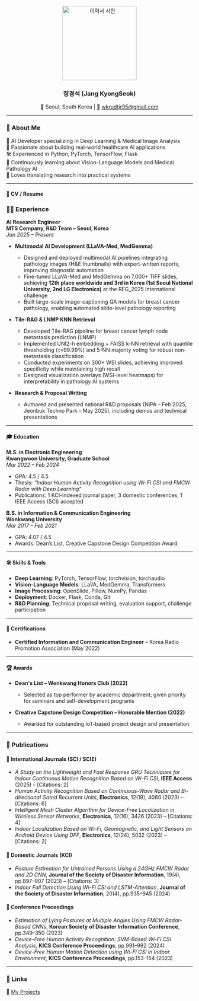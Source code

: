 <div align="center">

<img src="https://github.com/user-attachments/assets/4ef225e8-115c-44f9-8e01-a0d18f1f3397" alt="이력서 사진" width="200" />

### 장경석 (Jang KyongSeok)  
📍 Seoul, South Korea | 📧 wkrudtjr95@gmail.com  

</div>

---

### 👋 About Me
🧠 AI Developer specializing in Deep Learning & Medical Image Analysis  
🧪 Passionate about building real-world healthcare AI applications  
🛠️ Experienced in Python, PyTorch, TensorFlow, Flask  
🌱 Continuously learning about Vision-Language Models and Medical Pathology AI  
📝 Loves translating research into practical systems  

---

#### 📄 CV / Resume

### 🧑‍💻 Experience  

**AI Research Engineer**  
**MTS Company, R&D Team – Seoul, Korea**  
*Jan 2025 – Present*  

- **Multimodal AI Development (LLaVA-Med, MedGemma)**  
  - Designed and deployed multimodal AI pipelines integrating pathology images (H&E thumbnails) with expert-written reports, improving diagnostic automation  
  - Fine-tuned LLaVA-Med and MedGemma on 7,000+ TIFF slides, achieving **12th place worldwide and 3rd in Korea (1st Seoul National University, 2nd LG Electronics)** at the REG_2025 international challenge  
  - Built large-scale image-captioning QA models for breast cancer pathology, enabling automated slide-level pathology reporting  

- **Tile-RAG & LNMP KNN Retrieval**  
  - Developed Tile-RAG pipeline for breast cancer lymph node metastasis prediction (LNMP)  
  - Implemented UNI2-h embedding + FAISS k-NN retrieval with quantile thresholding (τ=99.99%) and 5-NN majority voting for robust non-metastasis classification  
  - Conducted experiments on 300+ WSI slides, achieving improved specificity while maintaining high recall  
  - Designed visualization overlays (WSI-level heatmaps) for interpretability in pathology AI systems  

- **Research & Proposal Writing**  
  - Authored and presented national R&D proposals (NIPA – Feb 2025, Jeonbuk Techno Park – May 2025), including demos and technical presentations  

---

#### 🎓 Education  

**M.S. in Electronic Engineering**  
**Kwangwoon University, Graduate School**  
*Mar 2022 – Feb 2024*  
- GPA: 4.5 / 4.5  
- Thesis: *“Indoor Human Activity Recognition using Wi-Fi CSI and FMCW Radar with Deep Learning”*  
- Publications: 1 KCI-indexed journal paper, 3 domestic conferences, 1 IEEE Access (SCI) accepted  

**B.S. in Information & Communication Engineering**  
**Wonkwang University**  
*Mar 2017 – Feb 2021*  
- GPA: 4.07 / 4.5  
- Awards: Dean’s List, Creative Capstone Design Competition Award  

---

#### 🛠️ Skills & Tools  

- **Deep Learning**: PyTorch, TensorFlow, torchvision, torchaudio  
- **Vision-Language Models**: LLaVA, MedGemma, Transformers  
- **Image Processing**: OpenSlide, Pillow, NumPy, Pandas  
- **Deployment**: Docker, Flask, Conda, Git  
- **R&D Planning**: Technical proposal writing, evaluation support, challenge participation  

---

#### 📜 Certifications  

- **Certified Information and Communication Engineer** – Korea Radio Promotion Association (May 2022)  

---

#### 🏆 Awards  

- **Dean's List – Wonkwang Honors Club (2022)**  
  - Selected as top performer by academic department; given priority for seminars and self-development programs  

- **Creative Capstone Design Competition – Honorable Mention (2022)**  
  - Awarded for outstanding IoT-based project design and presentation  

---

### 📝 Publications  

#### 📘 International Journals (SCI / SCIE)  
- *A Study on the Lightweight and Fast Response GRU Techniques for Indoor Continuous Motion Recognition Based on Wi-Fi CSI*, **IEEE Access** (2025) – [Citations: 2]  
- *Human Activity Recognition Based on Continuous-Wave Radar and Bi-directional Gated Recurrent Units*, **Electronics**, 12(19), 4060 (2023) – [Citations: 6]  
- *Intelligent Mesh Cluster Algorithm for Device-Free Localization in Wireless Sensor Networks*, **Electronics**, 12(16), 3426 (2023) – [Citations: 4]  
- *Indoor Localization Based on Wi-Fi, Geomagnetic, and Light Sensors on Android Device Using DFF*, **Electronics**, 12(24), 5032 (2023) – [Citations: 2]  

#### 📙 Domestic Journals (KCI)  
- *Posture Estimation for Untrained Persons Using a 24GHz FMCW Radar and 2D CNN*, **Journal of the Society of Disaster Information**, 19(4), pp.897–907 (2023) – [Citations: 3]  
- *Indoor Fall Detection Using Wi-Fi CSI and LSTM-Attention*, **Journal of the Society of Disaster Information**, 20(4), pp.935–945 (2024)  

#### 📗 Conference Proceedings  
- *Estimation of Lying Postures at Multiple Angles Using FMCW Radar-Based CNNs*, **Korean Society of Disaster Information Conference**, pp.349–350 (2023)  
- *Device-Free Human Activity Recognition: SVM-Based Wi-Fi CSI Analysis*, **KICS Conference Proceedings**, pp.991–992 (2024)  
- *Device-Free Human Motion Detection using Wi-Fi CSI in Indoor Environment*, **KICS Conference Proceedings**, pp.153–154 (2023)  

---

### 🔗 Links  
📂 [My Projects](https://github.com/rudjtr234?tab=repositories)  
